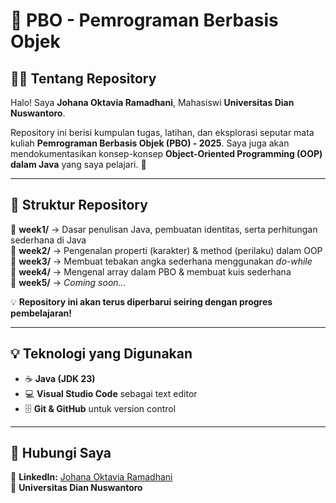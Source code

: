 # 📌 PBO - Pemrograman Berbasis Objek  

## 👩‍💻 Tentang Repository  
Halo! Saya **Johana Oktavia Ramadhani**, Mahasiswi **Universitas Dian Nuswantoro**.  

Repository ini berisi kumpulan tugas, latihan, dan eksplorasi seputar mata kuliah **Pemrograman Berbasis Objek (PBO) - 2025**. Saya juga akan mendokumentasikan konsep-konsep **Object-Oriented Programming (OOP) dalam Java** yang saya pelajari. 🚀  

---

## 📂 Struktur Repository  
📁 **week1/** → Dasar penulisan Java, pembuatan identitas, serta perhitungan sederhana di Java  
📁 **week2/** → Pengenalan properti (karakter) & method (perilaku) dalam OOP  
📁 **week3/** → Membuat tebakan angka sederhana menggunakan *do-while*  
📁 **week4/** → Mengenal array dalam PBO & membuat kuis sederhana  
📁 **week5/** → *Coming soon...*  

💡 **Repository ini akan terus diperbarui seiring dengan progres pembelajaran!**  

---

## 💡 Teknologi yang Digunakan  
- ☕ **Java (JDK 23)**  
- 💻 **Visual Studio Code** sebagai text editor  
- 🗄 **Git & GitHub** untuk version control  

---

## 🔗 Hubungi Saya  
📧 **LinkedIn:** [Johana Oktavia Ramadhani](https://www.linkedin.com/in/johanaoktavia)  
📍 **Universitas Dian Nuswantoro**  

